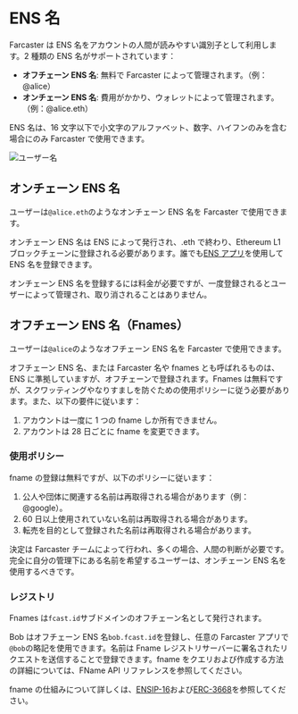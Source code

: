# ENS 名

Farcaster は ENS 名をアカウントの人間が読みやすい識別子として利用します。2 種類の ENS 名がサポートされています：

- **オフチェーン ENS 名**: 無料で Farcaster によって管理されます。（例：@alice）
- **オンチェーン ENS 名**: 費用がかかり、ウォレットによって管理されます。（例：@alice.eth）

ENS 名は、16 文字以下で小文字のアルファベット、数字、ハイフンのみを含む場合にのみ Farcaster で使用できます。

![ユーザー名](/assets/usernames.png)

## オンチェーン ENS 名

ユーザーは`@alice.eth`のようなオンチェーン ENS 名を Farcaster で使用できます。

オンチェーン ENS 名は ENS によって発行され、.eth で終わり、Ethereum L1 ブロックチェーンに登録される必要があります。誰でも[ENS アプリ](https://app.ens.domains/)を使用して ENS 名を登録できます。

オンチェーン ENS 名を登録するには料金が必要ですが、一度登録されるとユーザーによって管理され、取り消されることはありません。

## オフチェーン ENS 名（Fnames）

ユーザーは`@alice`のようなオフチェーン ENS 名を Farcaster で使用できます。

オフチェーン ENS 名、または Farcaster 名や fnames とも呼ばれるものは、ENS に準拠していますが、オフチェーンで登録されます。Fnames は無料ですが、スクワッティングやなりすましを防ぐための使用ポリシーに従う必要があります。また、以下の要件に従います：

1. アカウントは一度に 1 つの fname しか所有できません。
2. アカウントは 28 日ごとに fname を変更できます。

### 使用ポリシー

fname の登録は無料ですが、以下のポリシーに従います：

1. 公人や団体に関連する名前は再取得される場合があります（例：@google）。
2. 60 日以上使用されていない名前は再取得される場合があります。
3. 転売を目的として登録された名前は再取得される場合があります。

決定は Farcaster チームによって行われ、多くの場合、人間の判断が必要です。完全に自分の管理下にある名前を希望するユーザーは、オンチェーン ENS 名を使用するべきです。

### レジストリ

Fnames は`fcast.id`サブドメインのオフチェーン名として発行されます。

Bob はオフチェーン ENS 名`bob.fcast.id`を登録し、任意の Farcaster アプリで`@bob`の略記を使用できます。名前は Fname レジストリサーバーに署名されたリクエストを送信することで登録できます。fname をクエリおよび作成する方法の詳細については、FName API リファレンスを参照してください。

fname の仕組みについて詳しくは、[ENSIP-16](https://docs.ens.domains/ens-improvement-proposals/ensip-16-offchain-metadata)および[ERC-3668](https://eips.ethereum.org/EIPS/eip-3668)を参照してください。

